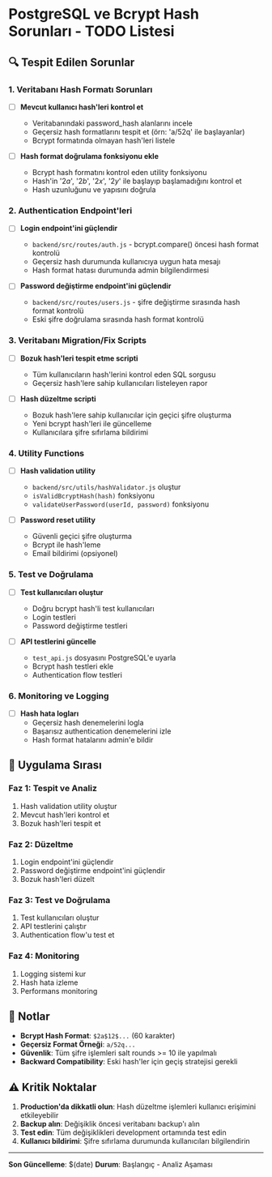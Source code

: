 # PostgreSQL ve Bcrypt Hash Sorunları - TODO Listesi

## 🔍 Tespit Edilen Sorunlar

### 1. Veritabanı Hash Formatı Sorunları

- [ ] **Mevcut kullanıcı hash'leri kontrol et**

  - Veritabanındaki password_hash alanlarını incele
  - Geçersiz hash formatlarını tespit et (örn: 'a/52q' ile başlayanlar)
  - Bcrypt formatında olmayan hash'leri listele

- [ ] **Hash format doğrulama fonksiyonu ekle**
  - Bcrypt hash formatını kontrol eden utility fonksiyonu
  - Hash'in '$2a$', '$2b$', '$2x$', '$2y$' ile başlayıp başlamadığını kontrol et
  - Hash uzunluğunu ve yapısını doğrula

### 2. Authentication Endpoint'leri

- [ ] **Login endpoint'ini güçlendir**

  - `backend/src/routes/auth.js` - bcrypt.compare() öncesi hash format kontrolü
  - Geçersiz hash durumunda kullanıcıya uygun hata mesajı
  - Hash format hatası durumunda admin bilgilendirmesi

- [ ] **Password değiştirme endpoint'ini güçlendir**
  - `backend/src/routes/users.js` - şifre değiştirme sırasında hash format kontrolü
  - Eski şifre doğrulama sırasında hash format kontrolü

### 3. Veritabanı Migration/Fix Scripts

- [ ] **Bozuk hash'leri tespit etme scripti**

  - Tüm kullanıcıların hash'lerini kontrol eden SQL sorgusu
  - Geçersiz hash'lere sahip kullanıcıları listeleyen rapor

- [ ] **Hash düzeltme scripti**
  - Bozuk hash'lere sahip kullanıcılar için geçici şifre oluşturma
  - Yeni bcrypt hash'leri ile güncelleme
  - Kullanıcılara şifre sıfırlama bildirimi

### 4. Utility Functions

- [ ] **Hash validation utility**

  - `backend/src/utils/hashValidator.js` oluştur
  - `isValidBcryptHash(hash)` fonksiyonu
  - `validateUserPassword(userId, password)` fonksiyonu

- [ ] **Password reset utility**
  - Güvenli geçici şifre oluşturma
  - Bcrypt ile hash'leme
  - Email bildirimi (opsiyonel)

### 5. Test ve Doğrulama

- [ ] **Test kullanıcıları oluştur**

  - Doğru bcrypt hash'li test kullanıcıları
  - Login testleri
  - Password değiştirme testleri

- [ ] **API testlerini güncelle**
  - `test_api.js` dosyasını PostgreSQL'e uyarla
  - Bcrypt hash testleri ekle
  - Authentication flow testleri

### 6. Monitoring ve Logging

- [ ] **Hash hata logları**
  - Geçersiz hash denemelerini logla
  - Başarısız authentication denemelerini izle
  - Hash format hatalarını admin'e bildir

## 🚀 Uygulama Sırası

### Faz 1: Tespit ve Analiz

1. Hash validation utility oluştur
2. Mevcut hash'leri kontrol et
3. Bozuk hash'leri tespit et

### Faz 2: Düzeltme

1. Login endpoint'ini güçlendir
2. Password değiştirme endpoint'ini güçlendir
3. Bozuk hash'leri düzelt

### Faz 3: Test ve Doğrulama

1. Test kullanıcıları oluştur
2. API testlerini çalıştır
3. Authentication flow'u test et

### Faz 4: Monitoring

1. Logging sistemi kur
2. Hash hata izleme
3. Performans monitoring

## 📝 Notlar

- **Bcrypt Hash Format**: `$2a$12$...` (60 karakter)
- **Geçersiz Format Örneği**: `a/52q...`
- **Güvenlik**: Tüm şifre işlemleri salt rounds >= 10 ile yapılmalı
- **Backward Compatibility**: Eski hash'ler için geçiş stratejisi gerekli

## ⚠️ Kritik Noktalar

1. **Production'da dikkatli olun**: Hash düzeltme işlemleri kullanıcı erişimini etkileyebilir
2. **Backup alın**: Değişiklik öncesi veritabanı backup'ı alın
3. **Test edin**: Tüm değişiklikleri development ortamında test edin
4. **Kullanıcı bildirimi**: Şifre sıfırlama durumunda kullanıcıları bilgilendirin

---

**Son Güncelleme**: $(date)
**Durum**: Başlangıç - Analiz Aşaması
